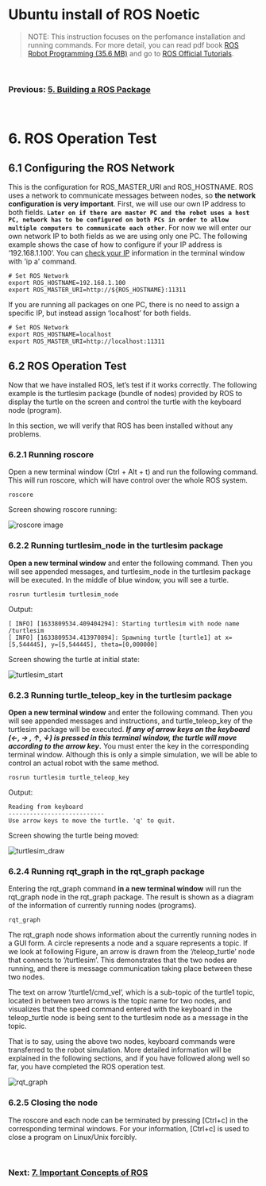# **Ubuntu install of ROS Noetic**

> NOTE: This instruction focuses on the perfomance installation and running commands. For more detail, you can read pdf book [ROS Robot Programming (35.6 MB)](https://www.robotis.com/service/download.php?no=719) and go to [ROS Official Tutorials](https://wiki.ros.org/ROS/Tutorials).

<br>

### Previous: [5. Building a ROS Package](5_Building_a_ROS_Package.md)

<br>

# 6. ROS Operation Test

## 6.1 Configuring the ROS Network

This is the configuration for ROS_MASTER_URI and ROS_HOSTNAME. ROS uses a network to
communicate messages between nodes, so **the network configuration is very important**. First,
we will use our own IP address to both fields. **`Later on if there are master PC and the robot uses
a host PC, network has to be configured on both PCs in order to allow multiple computers to
communicate each other`**. For now we will enter our own network IP to both fields as we are using only one PC. The following example shows the case of how to configure if your IP address
is ‘192.168.1.100’. You can [check your IP](https://linuxconfig.org/how-to-find-my-ip-address-on-ubuntu-20-04-focal-fossa-linux) information in the terminal window with 'ip a'
command. 

    # Set ROS Network
    export ROS_HOSTNAME=192.168.1.100
    export ROS_MASTER_URI=http://${ROS_HOSTNAME}:11311

If you are running all packages on one PC, there is no need to assign a specific IP, but instead
assign ‘localhost’ for both fields.

    # Set ROS Network
    export ROS_HOSTNAME=localhost
    export ROS_MASTER_URI=http://localhost:11311

## 6.2 ROS Operation Test

Now that we have installed ROS, let’s test if it works correctly. The following example is the
turtlesim package (bundle of nodes) provided by ROS to display the turtle on the screen and
control the turtle with the keyboard node (program).

In this section, we will
verify that ROS has been installed without any problems.

### 6.2.1 Running roscore

Open a new terminal window (Ctrl + Alt + t) and run the following command. This will run
roscore, which will have control over the whole ROS system.

    roscore

Screen showing roscore running:

![roscore image](../Images/roscore.png)

### 6.2.2 Running turtlesim_node in the turtlesim package

**Open a new terminal window** and enter the following command. Then you will see appended
messages, and turtlesim_node in the turtlesim package will be executed. In the middle of blue
window, you will see a turtle.

    rosrun turtlesim turtlesim_node

Output:

    [ INFO] [1633809534.409404294]: Starting turtlesim with node name /turtlesim
    [ INFO] [1633809534.413970894]: Spawning turtle [turtle1] at x=[5,544445], y=[5,544445], theta=[0,000000]

Screen showing the turtle at initial state:

![turtlesim_start](../Images/turtlesim_start.png)

### 6.2.3 Running turtle_teleop_key in the turtlesim package

**Open a new terminal window** and enter the following command. Then you will see appended
messages and instructions, and turtle_teleop_key of the turtlesim package will be executed. ***If
any of arrow keys on the keyboard (←, → , ↑, ↓) is pressed in this terminal window, the turtle
will move according to the arrow key*.** You must enter
the key in the corresponding terminal window. Although this is only a simple simulation, we
will be able to control an actual robot with the same method.

    rosrun turtlesim turtle_teleop_key

Output:

    Reading from keyboard
    ---------------------------
    Use arrow keys to move the turtle. 'q' to quit.

Screen showing the turtle being moved:

![turtlesim_draw](../Images/turtlesim_draw.png)


### 6.2.4 Running rqt_graph in the rqt_graph package

Entering the rqt_graph command **in a new terminal window** will run the rqt_graph node in the
rqt_graph package. The result is shown as a diagram of the information of currently running
nodes (programs).

    rqt_graph

The rqt_graph node shows information about the currently running nodes in a GUI form. A
circle represents a node and a square represents a topic. If we look at following Figure, an arrow is
drawn from the ‘/teleop_turtle’ node that connects to ‘/turtlesim’. This demonstrates that the two
nodes are running, and there is message communication taking place between these two nodes.

The text on arrow ‘/turtle1/cmd_vel’, which is a sub-topic of the turtle1 topic, located in between
two arrows is the topic name for two nodes, and visualizes that the speed command entered
with the keyboard in the teleop_turtle node is being sent to the turtlesim node as a message in
the topic.

That is to say, using the above two nodes, keyboard commands were transferred to the robot
simulation. More detailed information will be explained in the following sections, and if you
have followed along well so far, you have completed the ROS operation test.

![rqt_graph](../Images/rpt_graph.png)


### 6.2.5 Closing the node

The roscore and each node can be terminated by pressing [Ctrl+c] in the corresponding terminal
windows. For your information, [Ctrl+c] is used to close a program on Linux/Unix forcibly.

<br>

### Next: [7. Important Concepts of ROS](7_Important_Concepts_of_ROS.md)